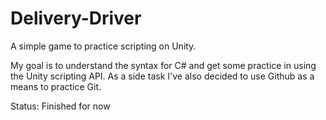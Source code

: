 # Delivery-Driver

A simple game to practice scripting on Unity.

My goal is to understand the syntax for C# and get some practice in using the Unity scripting API.
As a side task I've also decided to use Github as a means to practice Git.

Status: Finished for now


